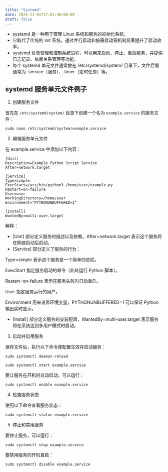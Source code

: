 ```yaml
---
title: "Systemd"
date: 2024-11-01T17:01:48+08:00
draft: false
---
```




- systemd 是一种用于管理 Linux 系统和服务的初始化系统。
- 它取代了传统的 init 系统，通过并行启动和按需启动等机制显著提升了启动效率。
- systemd 负责管理和控制系统进程，可以用来启动、停止、重启服务，并提供日志记录、依赖关系管理等功能。
- 每个 systemd 单元文件通常放在 /etc/systemd/system/ 目录下，文件后缀通常为 .service（服务）、.timer（定时任务）等。

## systemd 服务单元文件例子
1. 创建服务文件

首先在 `/etc/systemd/system/` 目录下创建一个名为 `example.service` 的服务文件：



`sudo nano /etc/systemd/system/example.service`

2. 编辑服务单元文件

在 example.service 中添加以下内容：


```
[Unit]
Description=Example Python Script Service
After=network.target

[Service]
Type=simple
ExecStart=/usr/bin/python3 /home/user/example.py
Restart=on-failure
User=user
WorkingDirectory=/home/user
Environment="PYTHONUNBUFFERED=1"

[Install]
WantedBy=multi-user.target
```

解释：


- [Unit] 部分定义服务的描述以及依赖。After=network.target 表示这个服务将在网络启动后启动。
- [Service] 部分定义了服务的行为：

Type=simple 表示这个服务是一个简单的进程。

ExecStart 指定服务启动的命令（此处运行 Python 脚本）。

Restart=on-failure 表示在服务失败时自动重启。

User 指定服务运行的用户。

Environment 用来设置环境变量，PYTHONUNBUFFERED=1 可以保证 Python 输出实时显示。

- [Install] 部分定义服务的安装配置，WantedBy=multi-user.target 表示服务将在系统达到多用户模式时启动。


3. 启动并启用服务

保存文件后，执行以下命令使配置生效并启动服务：



`sudo systemctl daemon-reload`

`sudo systemctl start example.service`

要让服务在开机时自动启动，可以运行：



`sudo systemctl enable example.service`

4. 检查服务状态

使用以下命令查看服务状态：



`sudo systemctl status example.service`

5. 停止和禁用服务

要停止服务，可以运行：



`sudo systemctl stop example.service`

要禁用服务的开机自启：



`sudo systemctl disable example.service`

